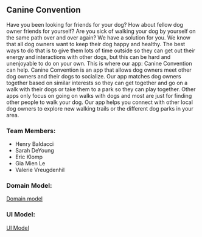 ## Canine Convention

Have you been looking for friends for your dog? How about fellow dog owner friends for yourself? Are you sick of walking your dog by yourself on the same path over and over again? We have a solution for you. We know that all dog owners want to keep their dog happy and healthy. The best ways to do that is to give them lots of time outside so they can get out their energy and interactions with other dogs, but this can be hard and unenjoyable to do on your own. This is where our app: Canine Convention can help. Canine Convention is an app that allows dog owners meet other dog owners and their dogs to socialize. Our app matches dog owners together based on similar interests so they can get together and go on a walk with their dogs or take them to a park so they can play together. Other apps only focus on going on walks with dogs and most are just for finding other people to walk your dog. Our app helps you connect with other local dog owners to explore new walking trails or the different dog parks in your area. 

### Team Members:
* Henry Baldacci
* Sarah DeYoung
* Eric Klomp
* Gia Mien Le
* Valerie Vreugdenhil


### Domain Model:
[Domain model](https://github.com/calvin-cs262-fall2021-teamA/canine-convention-project/blob/master/images/Domain%20model.png)

### UI Model:
[UI Model](https://github.com/calvin-cs262-fall2021-teamA/canine-convention-project/blob/master/images/Full%20UI%20Mockup.pdf)

